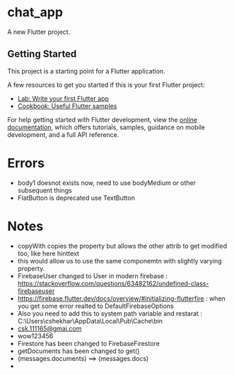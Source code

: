 # chat_app

A new Flutter project.

## Getting Started

This project is a starting point for a Flutter application.

A few resources to get you started if this is your first Flutter project:

- [Lab: Write your first Flutter app](https://docs.flutter.dev/get-started/codelab)
- [Cookbook: Useful Flutter samples](https://docs.flutter.dev/cookbook)

For help getting started with Flutter development, view the
[online documentation](https://docs.flutter.dev/), which offers tutorials,
samples, guidance on mobile development, and a full API reference.

# Errors

* body1 doesnot exists now, need to use bodyMedium or other subsequent things 
* FlatButton is deprecated use TextButton

# Notes

* copyWith copies the property but allows the other attrib to get modified too, like here hinttext
* this would allow us to use the same componemtn with slightly varying property.
* FirebaseUser changed to User in modern firebase : https://stackoverflow.com/questions/63482162/undefined-class-firebaseuser
* https://firebase.flutter.dev/docs/overview/#initializing-flutterfire : when you get some error realted to DefaultFirebaseOptions
* Also you need to add this to system path variable and restarat : C:\Users\cshekhar\AppData\Local\Pub\Cache\bin
* csk.111165@gmai.com
* wow123456
*  Firestore has been changed to FirebaseFirestore
*  getDocuments has been changed to get()
*  (messages.documents) ==> (messages.docs)
*  
